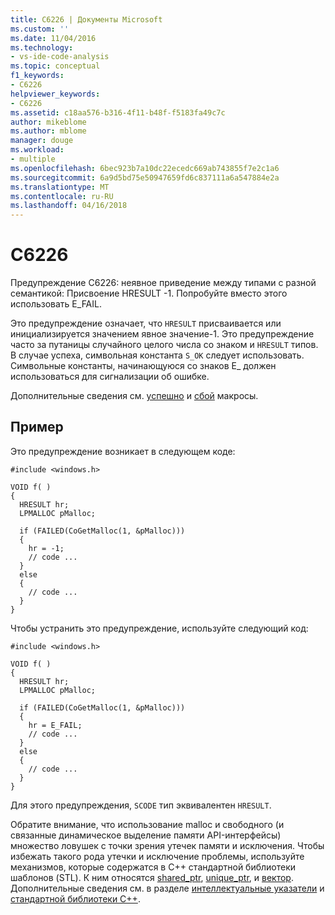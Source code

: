 ```yaml
---
title: C6226 | Документы Microsoft
ms.custom: ''
ms.date: 11/04/2016
ms.technology:
- vs-ide-code-analysis
ms.topic: conceptual
f1_keywords:
- C6226
helpviewer_keywords:
- C6226
ms.assetid: c18aa576-b316-4f11-b48f-f5183fa49c7c
author: mikeblome
ms.author: mblome
manager: douge
ms.workload:
- multiple
ms.openlocfilehash: 6bec923b7a10dc22ecedc669ab743855f7e2c1a6
ms.sourcegitcommit: 6a9d5bd75e50947659fd6c837111a6a547884e2a
ms.translationtype: MT
ms.contentlocale: ru-RU
ms.lasthandoff: 04/16/2018
---
```

# <a name="c6226"></a>C6226
Предупреждение C6226: неявное приведение между типами с разной семантикой: Присвоение HRESULT -1. Попробуйте вместо этого использовать E_FAIL.  
  
 Это предупреждение означает, что `HRESULT` присваивается или инициализируется значением явное значение-1. Это предупреждение часто за путаницы случайного целого числа со знаком и `HRESULT` типов. В случае успеха, символьная константа `S_OK` следует использовать. Символьные константы, начинающуюся со знаков E_ должен использоваться для сигнализации об ошибке.  
  
 Дополнительные сведения см. [успешно](http://go.microsoft.com/fwlink/?LinkId=92738) и [сбой](ms-help://MS.VSCC.2003/MS.MSDNQTR.2003FEB.1033/com/htm/error_899v.htm) макросы.  
  
## <a name="example"></a>Пример  
 Это предупреждение возникает в следующем коде:  
  
```  
#include <windows.h>  
  
VOID f( )  
{  
  HRESULT hr;  
  LPMALLOC pMalloc;  
  
  if (FAILED(CoGetMalloc(1, &pMalloc)))  
  {  
    hr = -1;  
    // code ...  
  }  
  else  
  {  
    // code ...  
  }  
}  
```  
  
 Чтобы устранить это предупреждение, используйте следующий код:  
  
```  
#include <windows.h>  
  
VOID f( )  
{  
  HRESULT hr;  
  LPMALLOC pMalloc;  
  
  if (FAILED(CoGetMalloc(1, &pMalloc)))  
  {  
    hr = E_FAIL;  
    // code ...  
  }  
  else  
  {  
    // code ...  
  }  
}  
```  
  
 Для этого предупреждения, `SCODE` тип эквивалентен `HRESULT`.  
  
 Обратите внимание, что использование malloc и свободного (и связанные динамическое выделение памяти API-интерфейсы) множество ловушек с точки зрения утечек памяти и исключения. Чтобы избежать такого рода утечки и исключение проблемы, используйте механизмов, которые содержатся в C++ стандартной библиотеки шаблонов (STL). К ним относятся [shared_ptr](/cpp/standard-library/shared-ptr-class), [unique_ptr](/cpp/standard-library/unique-ptr-class), и [вектор](/cpp/standard-library/vector). Дополнительные сведения см. в разделе [интеллектуальные указатели](/cpp/cpp/smart-pointers-modern-cpp) и [стандартной библиотеки C++](/cpp/standard-library/cpp-standard-library-reference).